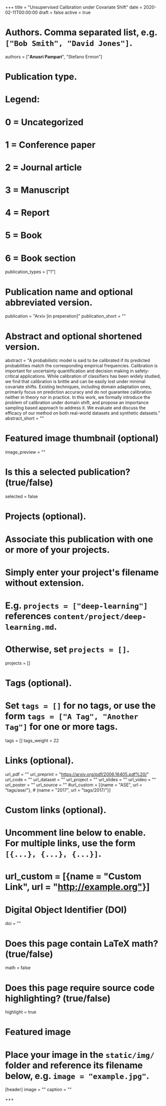 +++
title = "Unsupervised Calibration under Covariate Shift"
date = 2020-02-11T00:00:00 
draft = false
active = true

# Authors. Comma separated list, e.g. `["Bob Smith", "David Jones"]`.
authors = ["**Anusri Pampari**", "Stefano Ermon"]

# Publication type.
# Legend:
# 0 = Uncategorized
# 1 = Conference paper
# 2 = Journal article
# 3 = Manuscript
# 4 = Report
# 5 = Book
# 6 = Book section
publication_types = ["1"]

# Publication name and optional abbreviated version.
publication = "Arxiv [in preperation]"
publication_short = ""

# Abstract and optional shortened version.
abstract = "A probabilistic model is said to be calibrated if its predicted probabilities match the corresponding empirical frequencies. Calibration is important for uncertainty quantification and decision making in safety-critical applications. While calibration of classifiers has been widely studied, we find that calibration is brittle and can be easily lost under minimal covariate shifts. Existing techniques, including domain adaptation ones, primarily focus on prediction accuracy and do not guarantee calibration neither in theory nor in practice. In this work, we formally introduce the problem of calibration under domain shift, and propose an importance sampling based approach to address it. We evaluate and discuss the efficacy of our method on both real-world datasets and synthetic datasets."
abstract_short = ""

# Featured image thumbnail (optional)
image_preview = ""

# Is this a selected publication? (true/false)
selected = false

# Projects (optional).
#   Associate this publication with one or more of your projects.
#   Simply enter your project's filename without extension.
#   E.g. `projects = ["deep-learning"]` references `content/project/deep-learning.md`.
#   Otherwise, set `projects = []`.
projects = []

# Tags (optional).
#   Set `tags = []` for no tags, or use the form `tags = ["A Tag", "Another Tag"]` for one or more tags.
tags = []
tags_weight = 22


# Links (optional).
url_pdf = ""
url_preprint = "https://arxiv.org/pdf/2006.16405.pdf%20/"
url_code = ""
url_dataset = ""
url_project = ""
url_slides = ""
url_video = ""
url_poster = ""
url_source = ""
#url_custom = [{name = "ASE", url = "tags/ase/"},
         #    {name = "2017", url = "tags/2017/"}]


# Custom links (optional).
#   Uncomment line below to enable. For multiple links, use the form `[{...}, {...}, {...}]`.
# url_custom = [{name = "Custom Link", url = "http://example.org"}]

# Digital Object Identifier (DOI)
doi = ""

# Does this page contain LaTeX math? (true/false)
math = false

# Does this page require source code highlighting? (true/false)
highlight = true

# Featured image
# Place your image in the `static/img/` folder and reference its filename below, e.g. `image = "example.jpg"`.
[header]
image = ""
caption = ""

+++


